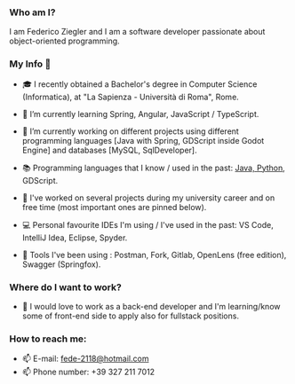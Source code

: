 ### Who am I?
I am Federico Ziegler and I am a software developer passionate about object-oriented programming.

### My Info 💼

- 🎓 I recently obtained a Bachelor's degree in Computer Science (Informatica), at "La Sapienza - Università di Roma", Rome.
  
- 🌱 I’m currently learning Spring, Angular, JavaScript / TypeScript.
  
- 🔭 I’m currently working on different projects using different programming languages [Java with Spring, GDScript inside Godot Engine] and databases [MySQL, SqlDeveloper].
  
- 📚 Programming languages that I know / used in the past: <u>Java, Python</u>, GDScript.

- 📜 I've worked on several projects during my university career and on free time (most important ones are pinned below).

- 💻 Personal favourite IDEs I'm using / I've used in the past:  VS Code, IntelliJ Idea, Eclipse, Spyder.

- 🔧 Tools I've been using : Postman, Fork, Gitlab, OpenLens (free edition), Swagger (Springfox).

### Where do I want to work?

- 🏢 I would love to work as a back-end developer and I'm learning/know some of front-end side to apply also for fullstack positions.


### How to reach me:
- 📫 E-mail: fede-2118@hotmail.com
- 📫 Phone number: +39 327 211 7012




<!--
**fedex2118/fedex2118** is a ✨ _special_ ✨ repository because its `README.md` (this file) appears on your GitHub profile.

Here are some ideas to get you started:

- 🔭 I’m currently working on ...
- 🌱 I’m currently learning ...
- 👯 I’m looking to collaborate on ...
- 🤔 I’m looking for help with ...
- 💬 Ask me about ...
- 📫 How to reach me: ...
- 😄 Pronouns: ...
- ⚡ Fun fact: ...
-->
